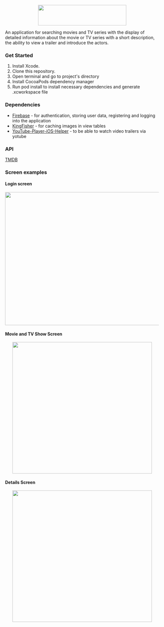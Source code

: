<p align="center">
  <img src="https://github.com/ipv02/MyMovie/blob/main/screenshots/MyMovie%20logo.jpeg" width="289px" height="67px"/></p>
  
An application for searching movies and TV series with the display of detailed information about the movie or TV series with a short description, the ability to view a trailer and introduce the actors.

### Get Started
1. Install Xcode.
2. Clone this repository.
3. Open terminal and go to project's directory
4. Install CocoaPods dependency manager
5. Run pod install to install necessary dependencies and generate .xcworkspace file

### Dependencies
- [Firebase](https://firebase.google.com/) - for authentication, storing user data, registering and logging into the application
- [KingFisher](https://github.com/onevcat/Kingfisher) - for caching images in view tables
- [YouTube-Player-iOS-Helper](https://github.com/youtube/youtube-ios-player-helper) - to be able to watch video trailers via yotube

### API
[TMDB](https://www.themoviedb.org/)

### Screen examples
#### Login screen

<p align="center">
<img src="https://github.com/ipv02/MyMovie/blob/main/screenshots/Auth.png" width="699px" height="435px"/></p>

#### Movie and TV Show Screen

<p align="center">
<img src="https://github.com/ipv02/MyMovie/blob/main/screenshots/Movie%26TV.png" width="457px" height="430px"/></p>

#### Details Screen

<p align="center">
<img src="https://github.com/ipv02/MyMovie/blob/main/screenshots/Details.png" width="457px" height="430px"/></p>
